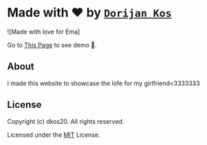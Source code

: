 # Made with ❤️ by [`Dorijan Kos`](github.com/dkos20)

![Made with love for Ema]



Go to [This Page](https://alphanum404.github.io/personal-web/) to see demo 🙂.

## About
I made this website to showcase the lofe for my girlfriend<3333333


## License

Copyright (c) dkos20. All rights reserved.

Licensed under the [MIT](LICENSE) License.
